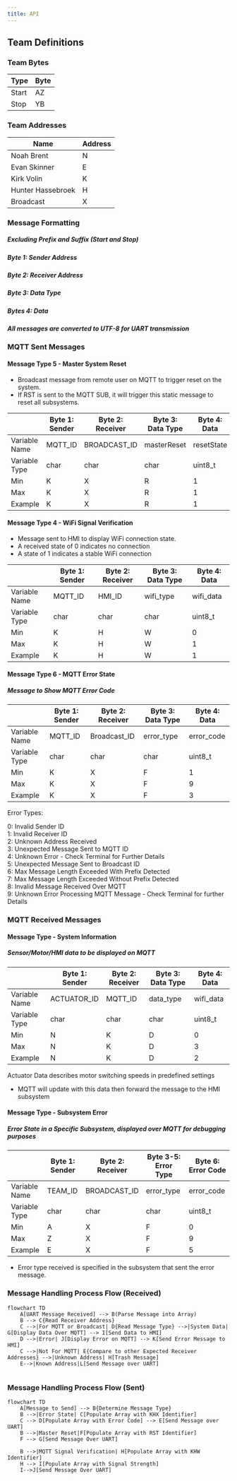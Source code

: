 ```yaml
---
title: API
---
```




## Team Definitions

### Team Bytes

| Type |  Byte  |
| -----------| ----------- |
| Start | AZ  |
| Stop | YB |

### Team Addresses

| Name |  Address  |
| -----------| ----------- |
| Noah Brent | N  |
|Evan Skinner| E |
|Kirk Volin| K |
|Hunter Hassebroek| H |
| Broadcast | X| 

### Message Formatting 
##### Excluding Prefix and Suffix (Start and Stop)

##### Byte 1: Sender Address
##### Byte 2: Receiver Address
##### Byte 3: Data Type
##### Bytes 4: Data
##### All messages are converted to UTF-8 for UART transmission

### MQTT Sent Messages
#### Message Type 5 - Master System Reset
- Broadcast message from remote user on MQTT to trigger reset on the system. 
- If RST is sent to the MQTT SUB,  it will trigger this static message to reset all subsystems.

|  |  Byte 1: Sender     |  Byte 2: Receiver | Byte 3: Data Type | Byte 4: Data  
| -----------| ----------- | --| --| -- |
|Variable Name| MQTT_ID  | BROADCAST_ID| masterReset | resetState
|Variable Type| char  | char | char| uint8_t | 
|Min| K  | X | R | 1
|Max| K  | X | R |1
|Example| K | X | R | 1


#### Message Type 4 - WiFi Signal Verification
- Message sent to HMI to display WiFi connection state.
- A received state of 0 indicates no connection
- A state of 1 indicates a stable WiFi connection


|  |  Byte 1: Sender     |  Byte 2: Receiver | Byte 3: Data Type | Byte 4: Data |
| -----------| ----------- | -- | -- | -- |
|Variable Name| MQTT_ID  | HMI_ID | wifi_type | wifi_data |
|Variable Type| char  | char | char | uint8_t |
|Min| K  | H | W | 0 |
|Max| K  | H | W | 1 |
|Example| K | H | W | 1 |


#### Message Type 6 - MQTT Error State
##### Message to Show MQTT Error Code

|  |  Byte 1: Sender     |  Byte 2: Receiver | Byte 3: Data Type | Byte 4: Data |
| -----------| ----------- | -- | -- | -- |
|Variable Name| MQTT_ID  | Broadcast_ID | error_type | error_code |
|Variable Type| char  | char | char | uint8_t |
|Min| K  | X | F | 1 |
|Max| K  | X | F | 9 |
|Example| K | X | F | 3 |

Error Types:

0: Invalid Sender ID  
1: Invalid Receiver ID  
2: Unknown Address Received  
3: Unexpected Message Sent to MQTT ID  
4: Unknown Error - Check Terminal for Further Details  
5: Unexpected Message Sent to Broadcast ID  
6: Max Message Length Exceeded With Prefix Detected  
7: Max Message Length Exceeded Without Prefix Detected  
8: Invalid Message Received Over MQTT  
9: Unknown Error Processing MQTT Message - Check Terminal for further Details  


### MQTT Received Messages

#### Message Type - System Information 
##### Sensor/Motor/HMI data to be displayed on MQTT


|  |  Byte 1: Sender     |  Byte 2: Receiver | Byte 3: Data Type | Byte 4: Data |
| -----------| ----------- | -- | -- | -- |
|Variable Name| ACTUATOR_ID  | MQTT_ID | data_type | wifi_data |
|Variable Type| char  | char | char | uint8_t |
|Min| N  | K | D | 0 |
|Max| N  | K | D | 3 |
|Example| N | K | D | 2 |

Actuator Data describes motor switching speeds in predefined settings
- MQTT will update with this data then forward the message to the HMI subsystem

#### Message Type - Subsystem Error 
##### Error State in a Specific Subsystem, displayed over MQTT for debugging purposes

|  |  Byte 1: Sender     |  Byte 2: Receiver | Byte 3-5: Error Type | Byte 6: Error Code |
| -----------| ----------- | -- | -- | -- |
|Variable Name| TEAM_ID  | BROADCAST_ID | error_type | error_code |
|Variable Type| char  | char | char | uint8_t |
|Min| A  | X | F | 0 |
|Max| Z  | X | F | 9 |
|Example| E | X | F | 5 |

- Error type received is specified in the subsystem that sent the error message.  


### Message Handling Process Flow (Received)

<script type="module">
  import mermaid from 'https://cdn.jsdelivr.net/npm/mermaid@11/dist/mermaid.esm.min.mjs';
  mermaid.initialize({ startOnLoad: true });
</script>

```mermaid
flowchart TD
    A[UART Message Received] --> B(Parse Message into Array)
    B --> C{Read Receiver Address}
    C -->|For MQTT or Broadcast| D{Read Message Type} -->|System Data| G[Display Data Over MQTT] --> I[Send Data to HMI]
    D -->|Error| J[Display Error on MQTT] --> K[Send Error Message to HMI]
    C -->|Not For MQTT| E{Compare to other Expected Receiver Addresses} -->|Unknown Address| H[Trash Message]
    E-->|Known Address|L[Send Message over UART]
  
```

### Message Handling Process Flow (Sent)

```mermaid
flowchart TD
    A[Message to Send] --> B{Determine Message Type}
    B -->|Error State| C[Populate Array with KHX Identifier]
    C --> D[Populate Array with Error Code] --> E[Send Message over UART]
    B -->|Master Reset|F[Populate Array with RST Identifier]
    F --> G[Send Message Over UART]

    B -->|MQTT Signal Verification| H[Populate Array with KHW Identifier]
    H --> I[Populate Array with Signal Strength]
    I-->J[Send Message Over UART]

  
  
```
